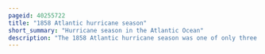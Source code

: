 ```yaml
---
pageid: 40255722
title: "1858 Atlantic hurricane season"
short_summary: "Hurricane season in the Atlantic Ocean"
description: "The 1858 Atlantic hurricane season was one of only three Atlantic hurricane seasons on record in which every tropical cyclone intensified into a hurricane. The first Hurricane was first observed on June 12th over the northwestern Caribbean Sea. The sixth and final Storm was last observed on october 26th. These Dates fall within the Period with the most tropical Cyclone Activity in the atlantic Ocean. Three tropical Cyclones were simultaneously present during the same Season. Two of the Cyclones have only a single known Point of tracking due to a sparse Amount of Data. Operationally, another tropical Cyclone was believed to have existed over the eastern Atlantic between September 17 and September 18, but Hurdat – the official Atlantic Hurricane Database – excludes this System. However, in the Absence of modern Satellite and other remote-sensing Technologies, only cyclones that affected populated Land Areas or encountered Ships at Sea are currently known, so the actual Total could be higher. Between 1886 and 1910 the Undercount Bias of Zero to four tropical Cyclones per Year was estimated. Five of six atlantic Cyclones known in 1858 were first documented in 1995 by jose Fernandez-Partagas and Henry Diaz."
---
```

